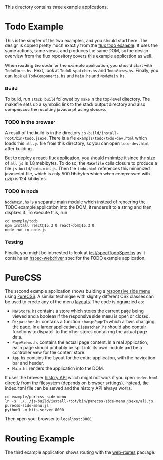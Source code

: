 This directory contains three example applications.

# Todo Example

This is the simpler of the two examples, and you should start here.  The design
is copied pretty much exactly from the [flux todo
example](https://github.com/facebook/flux/tree/master/examples/flux-todomvc).
It uses the same actions, same views, and produces the same DOM, so the design
overview from the flux repository covers this example application as well.

When reading the code for the example application, you should start with `TodoStore.hs`.  Next, look
at `TodoDispatcher.hs` and `TodoViews.hs`.  Finally, you can look at `TodoComponents.hs` and
`Main.hs` and `NodeMain.hs`.

### Build

To build, run `stack build` followed by `make` in the top-level directory.  The makefile sets up a symbolic
link to the stack output directory and also compresses the resulting javascript using closure.

### TODO in the browser

A result of the build is in the directory `js-build/install-root/bin/todo.jsexe`.  There is a file
`example/todo/todo-dev.html` which loads this `all.js` file from this directory, so you
can open `todo-dev.html` after building.

But to deploy a react-flux application, you should minimize it since the size
of `all.js` is 1.8 mebibytes.  To do so, the `Makefile` calls closure to
produce a file `js-build/todo.min.js`.  Then the `todo.html` references this
minimized javascript file, which is only 500 kibibytes which when compressed
with gzip is 124 kibibytes.

### TODO in node

`NodeMain.hs` is a separate main module which instead of rendering the TODO example application into the DOM,
it renders it to a string and then displays it.  To execute this, run

~~~
cd example/todo
npm install react@15.3.0 react-dom@15.3.0
node run-in-node.js
~~~

### Testing

Finally, you might be interested to look at
[test/spec/TodoSpec.hs](https://bitbucket.org/wuzzeb/react-flux/src/tip/test/spec/TodoSpec.hs) as it
contains an [hspec-webdriver](https://hackage.haskell.org/package/hspec-webdriver) spec for the TODO
example application.

# PureCSS

The second example application shows building a [responsive side
menu](http://purecss.io/layouts/side-menu/) using [PureCSS](http://purecss.io/).  A similar
technique with slightly different CSS classes can be used to create any of the menu
[layouts](http://purecss.io/layouts/).  The code is ogranzied as:

* `NavStore.hs` contains a store which stores the current page being viewed and a boolean if the
  responsive side menu is open or closed.
* `Dispatcher.hs` contains a function `changePageTo` which allows changing the page.  In a larger
  application, `Dispatcher.hs` should also contain functions to dispatch to the other stores
  containing the actual page data.
* `PageViews.hs` contains the actual page content.  In a real application, each page should probably
  be split into its own module and be a controller view for the content store.
* `App.hs` contains the layout for the entire application, with the navigation bar and header.
* `Main.hs` renders the application into the DOM.

It uses the browser [history
API](https://developer.mozilla.org/en-US/docs/Web/API/History_API) which might
not work if you open `index.html` directly from the filesystem (depends on
browser settings).  Instead, the index.html file can be served and the history
API always works.

~~~
cd example/purecss-side-menu
ln -s ../../js-build/install-root/bin/purecss-side-menu.jsexe/all.js purecss-side-menu.js
python3 -m http.server 8000
~~~

Then open your browser to `localhost:8000`.

# Routing Example

The third example application shows routing with the [web-routes](https://hackage.haskell.org/package/web-routes) package.
